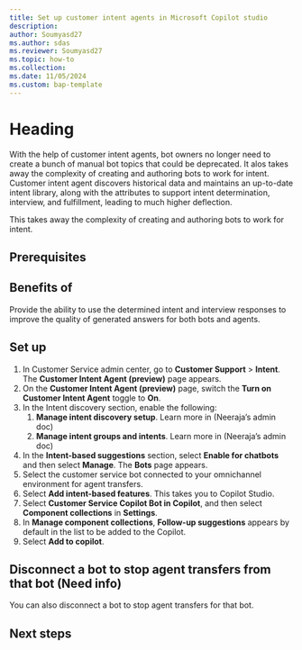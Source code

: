 ```yaml
---
title: Set up customer intent agents in Microsoft Copilot studio
description:
author: Soumyasd27
ms.author: sdas
ms.reviewer: Soumyasd27
ms.topic: how-to
ms.collection:
ms.date: 11/05/2024
ms.custom: bap-template
---
```



# Heading

With the help of customer intent agents, bot owners no longer need to create a bunch of manual bot topics that could be deprecated. It alos takes away the complexity of creating and authoring bots to work for intent. Customer intent agent discovers historical data and maintains an up-to-date intent library, along with the attributes to support intent determination, interview, and fulfillment, leading to much higher deflection.

This takes away the complexity of creating and authoring bots to work for intent.


## Prerequisites



## Benefits of 


Provide the ability to use the determined intent and interview responses to improve the quality of generated answers for both bots and agents.

## Set up

1.	In Customer Service admin center, go to **Customer Support** > **Intent**. The **Customer Intent Agent (preview)** page appears.
1.	On the **Customer Intent Agent (preview)** page, switch the **Turn on Customer Intent Agent** toggle to **On**.
1.	In the Intent discovery section, enable the following:
    1.	**Manage intent discovery setup**. Learn more in (Neeraja’s admin doc)
    1.	**Manage intent groups and intents**. Learn more in (Neeraja’s admin doc)	
1.	In the **Intent-based suggestions** section, select **Enable for chatbots** and then select **Manage**. The **Bots** page appears.
1.	Select the customer service bot connected to your omnichannel environment for agent transfers.
1.	Select **Add intent-based features**. This takes you to Copilot Studio.
1.	Select **Customer Service Copilot Bot in Copilot**, and then select **Component collections** in **Settings**.
1.	In **Manage component collections**, **Follow-up suggestions** appears by default in the list to be added to the Copilot.
1.	Select **Add to copilot**. 

## Disconnect a bot to stop agent transfers from that bot (Need info)

You can also disconnect a bot to stop agent transfers for that bot.

## Next steps

<!--Remove all the comments in this template before you sign-off or merge to the main branch.-->
